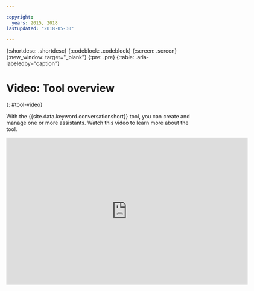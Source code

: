 ```yaml
---

copyright:
  years: 2015, 2018
lastupdated: "2018-05-30"

---
```


{:shortdesc: .shortdesc}
{:codeblock: .codeblock}
{:screen: .screen}
{:new_window: target="_blank"}
{:pre: .pre}
{:table: .aria-labeledby="caption"}

# Video: Tool overview
{: #tool-video}

With the {{site.data.keyword.conversationshort}} tool, you can create and manage one or more assistants. Watch this video to learn more about the tool.

<p>
  <div class="embed-responsive embed-responsive-16by9">
    <iframe class="embed-responsive-item" id="youtubeplayer" title="Watson Assistant tool overview" type="text/html" width="640" height="390" src="https://www.youtube.com/embed/h-u-5f8fZtc?rel=0" frameborder="0" webkitallowfullscreen mozallowfullscreen allowfullscreen> </iframe>
  </div>
</p>
